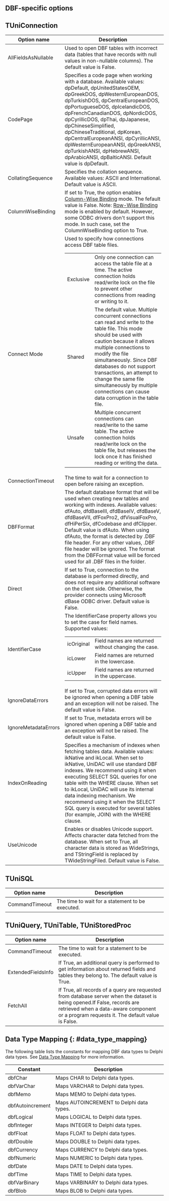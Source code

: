 ﻿
## DBF-specific options

## TUniConnection

|Option name|Description|
|---|---|
|AllFieldsAsNullable|Used to open DBF tables with incorrect data (tables that have records with null values in non-nullable columns). The default value is False.|
|CodePage|Specifies a code page when working with a database. Available values: dpDefault, dpUnitedStatesOEM, dpGreekDOS, dpWesternEuropeanDOS, dpTurkishDOS, dpCentralEuropeanDOS, dpPortugueseDOS, dpIcelandicDOS, dpFrenchCanadianDOS, dpNordicDOS, dpCyrillicDOS, dpThai, dpJapanese, dpChineseSimplified, dpChineseTraditional, dpKorean, dpCentralEuropeanANSI, dpCyrillicANSI, dpWesternEuropeanANSI, dpGreekANSI, dpTurkishANSI, dpHebrewANSI, dpArabicANSI, dpBalticANSI. Default value is dpDefault.|
|CollatingSequence|Specifies the collation sequence. Available values: ASCII and International. Default value is ASCII.|
|ColumnWiseBinding|If set to True, the option enables <a href="https://msdn.microsoft.com/en-us/library/ms713541(v=vs.85).aspx" target="_blank">Column-Wise Binding</a> mode. The fefault value is False. Note: <a href="https://msdn.microsoft.com/en-us/library/ms711730%28v=vs.85%29.aspx" target="_blank">Row-Wise Binding</a> mode is enabled by default. However, some ODBC drivers don't support this mode. In such case, set the ColumnWiseBinding option to True. |
|Connect Mode|Used to specify how connections access DBF table files.<table><tr><td>Exclusive</td><td>Only one connection can access the table file at a time. The active connection holds read/write lock on the file to prevent other connections from reading or writing to it.</td></tr><tr><td>Shared</td><td>The default value. Multiple concurrent connections can read and write to the table file. This mode should be used with caution because it allows multiple connections to modify the file simultaneously. Since DBF databases do not support transactions, an attempt to change the same file simultaneously by multiple connections can cause data corruption in the table file.</td></tr><tr><td>Unsafe</td><td>Multiple concurrent connections can read/write to the same table. The active connection holds read/write lock on the table file, but releases the lock once it has finished reading or writing the data.</td></tr></table>|
|ConnectionTimeout|The time to wait for a connection to open before raising an exception.|
|DBFFormat|The default database format that will be used when creating new tables and working with indexes. Available values: dfAuto, dfdBaseIII, dfdBaseIV, dfdBaseV, dfdBaseVII, dfFoxPro2, dfVisualFoxPro, dfHiPerSix, dfCodebase and dfClipper. Default value is dfAuto. When using dfAuto, the format is detected by .DBF file header. For any other values, .DBF file header will be ignored. The format from the DBFFormat value will be forced used for all .DBF files in the folder.|
|Direct|If set to True, connection to the database is performed directly, and does not require any additional software on the client side. Otherwise, the provider connects using Microsoft dBase ODBC driver. Default value is False.|
|IdentifierCase|The IdentifierCase property allows you to set the case for field names. Supported values:<table><tr><td>icOriginal</td><td>Field names are returned without changing the case.</td></tr><tr><td>icLower</td><td>Field names are returned in the lowercase.</td></tr><tr><td>icUpper</td><td>Field names are returned in the uppercase.</td></tr></table>|
|IgnoreDataErrors|If set to True, corrupted data errors will be ignored when opening a DBF table and an exception will not be raised. The default value is False.|
|IgnoreMetadataErrors|If set to True, metadata errors will be ignored when opening a DBF table and an exception will not be raised. The default value is False.|
|IndexOnReading|Specifies a mechanism of indexes when fetching tables data. Available values: ikNative and ikLocal. When set to ikNative, UniDAC will use standard DBF indexes. We recommend using it when executing SELECT SQL queries for one table with the WHERE clause. When set to ikLocal, UniDAC will use its internal data indexing mechanism. We recommend using it when the SELECT SQL query is executed for several tables (for example, JOIN) with the WHERE clause.|
|UseUnicode|Enables or disables Unicode support. Affects character data fetched from the database. When set to True, all character data is stored as WideStrings, and TStringField is replaced by TWideStringFiled. Default value is False.|


## TUniSQL

|Option name|Description|
|---|---|
|CommandTimeout|The time to wait for a statement to be executed.|


## TUniQuery, TUniTable, TUniStoredProc

|Option name|Description|
|---|---|
|CommandTimeout|The time to wait for a statement to be executed.|
|ExtendedFieldsInfo|If True, an additional query is performed to get information about returned fields and tables they belong to. The default value is True.|
|FetchAll|If True, all records of a query are requested from database server when the dataset is being opened.If False, records are retrieved when a data-aware component or a program requests it. The default value is False.|


## Data Type Mapping {: #data_type_mapping}

The following table lists the constants for mapping DBF data types to Delphi data types. See [Data Type Mapping](./data_type_mapping.md) for more information.

| Constant | Description |
|---|---|
| dbfChar | Maps CHAR to Delphi data types. |
| dbfVarChar | Maps VARCHAR to Delphi data types. |
| dbfMemo | Maps MEMO to Delphi data types. |
| dbfAutoincrement | Maps AUTOINCREMENT to Delphi data types. |
| dbfLogical | Maps LOGICAL to Delphi data types. |
| dbfInteger | Maps INTEGER to Delphi data types. |
| dbfFloat | Maps FLOAT to Delphi data types. |
| dbfDouble | Maps DOUBLE to Delphi data types. |
| dbfCurrency | Maps CURRENCY to Delphi data types. |
| dbfNumeric | Maps NUMERIC to Delphi data types. |
| dbfDate | Maps DATE to Delphi data types. |
| dbfTime | Maps TIME to Delphi data types. |
| dbfVarBinary | Maps VARBINARY to Delphi data types. |
| dbfBlob | Maps BLOB to Delphi data types. |